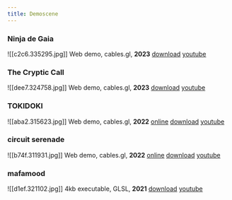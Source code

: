 ```yaml
---
title: Demoscene
---
```

### Ninja de Gaia
![[c2c6.335295.jpg]]
Web demo, cables.gl, **2023**
[download](https://files.scene.org/get/parties/2023/revision23/pc-demo/the-cryptic-call-%28gsa-4%29_6.zip) 
[youtube](https://www.youtube.com/watch?v=bo45Pnwv030)
### The Cryptic Call
![[dee7.324758.jpg]]
Web demo, cables.gl, **2023**
[download](https://files.scene.org/get/parties/2023/revision23/pc-demo/the-cryptic-call-%28gsa-4%29_6.zip) 
[youtube](https://www.youtube.com/watch?v=tipCn29jk4Y)
### TOKIDOKI
![[aba2.315623.jpg]]
Web demo, cables.gl, **2022**
[online](https://cables.gl/p/eiid1d) 
[download](https://files.scene.org/get/parties/2022/inercia22/combined_demo_intro/gsa-tokidoki-final.zip)
[youtube](https://www.youtube.com/watch?v=U-b1dwFzfTs)
### circuit serenade
![[b74f.311931.jpg]]
Web demo, cables.gl, **2022**
[online](https://cables.gl/p/ni3gY5) 
[download](https://files.scene.org/get/parties/2022/evoke22/demo/gsa-cs.zip) 
[youtube](https://www.youtube.com/watch?v=GjdV7IHufHE "Circuit Serenade on YouTube")
### mafamood
![[d1ef.321102.jpg]]
4kb executable, GLSL, **2021**
[download](https://files.scene.org/get/parties/2021/revision21/pc-4k-intro/mafamood.zip)
[youtube](https://www.youtube.com/watch?v=qpU47WklPRg)